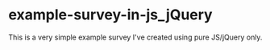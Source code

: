 # example-survey-in-js_jQuery

This is a very simple example survey I've created using pure JS/jQuery only.
